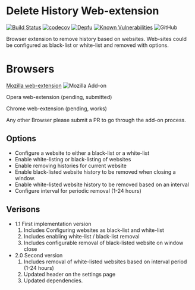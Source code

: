 # Delete History Web-extension

[![Build Status](https://travis-ci.org/dsrini-open/history-delete.svg?branch=master)](https://travis-ci.org/dsrini-open/history-delete)
[![codecov](https://codecov.io/gh/dsrini-open/history-delete/branch/master/graph/badge.svg)](https://codecov.io/gh/dsrini-open/history-delete)
[![Depfu](https://badges.depfu.com/badges/f0c225a7204b4fe4716cee19f4817062/overview.svg)](https://depfu.com/github/dsrini-open/history-delete?project_id=10784)
[![Known Vulnerabilities](https://snyk.io/test/github/dsrini-open/history-delete/badge.svg?targetFile=package.json)](https://snyk.io/test/github/dsrini-open/history-delete?targetFile=package.json)
![GitHub](https://img.shields.io/github/license/dsrini-open/history-delete)

Browser extension to remove history based on websites. Web-sites could be configured as black-list or white-list and removed with options.

# Browsers
[Mozilla web-extension] ![Mozilla Add-on](https://img.shields.io/amo/users/delete-history)

Opera web-extension (pending, submitted)

Chrome web-extension (pending, works)

Any other Browser please submit a PR to go through the add-on process.

## Options
* Configure a website to either a black-list or a white-list
* Enable white-listing or black-listing of websites
* Enable removing histories for current website
* Enable black-listed website history to be removed when closing a window.
* Enable white-listed website history to be removed based on an interval
* Configure interval for periodic removal (1-24 hours)

## Verisons
* 1.1 First implementation version
  1. Includes Configuring websites as black-list and white-list
  2. Includes enabling white-list / black-list removal
  3. Includes configurable removal of black-listed website on window close
* 2.0 Second version
  1. Includes removal of white-listed websites based on interval period (1-24 hours)
  2. Updated header on the settings page
  2. Updated dependencies.

[Mozilla web-extension]: https://addons.mozilla.org/en-US/firefox/addon/delete-history/
